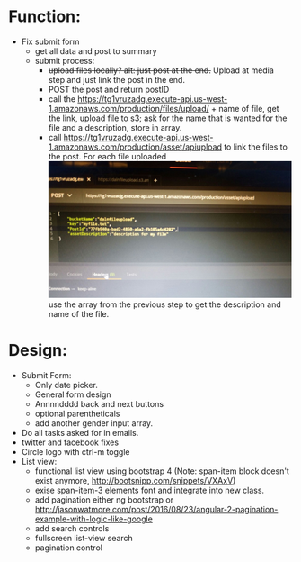 # Function:
- Fix submit form
    - get all data and post to summary
    - submit process:
        - ~~upload files locally? alt: just post at the end.~~ Upload at media step and just link the post in the end.
        - POST the post and return postID
        - call the https://tg1vruzadg.execute-api.us-west-1.amazonaws.com/production/files/upload/ + name of file, get the link, upload file to s3; ask for the name that is wanted for the file and a description, store in array.
        - call https://tg1vruzadg.execute-api.us-west-1.amazonaws.com/production/asset/apiupload to link the files to the post. For each file uploaded
        ![Upload](./upload.jpeg) use the array from the previous step to get the description and name of the file.

# Design:
- Submit Form:
    - Only date picker.
    - General form design
    - Annnndddd back and next buttons
    -  optional parentheticals
    - add another gender input array.
- Do all tasks asked for in emails.
- twitter and facebook fixes
- Circle logo with ctrl-m toggle
- List view:
    - functional list view using bootstrap 4 (Note: span-item block doesn't exist anymore, http://bootsnipp.com/snippets/VXAxV)
    - exise span-item-3 elements font and integrate into new class.
    - add pagination either ng bootstrap or http://jasonwatmore.com/post/2016/08/23/angular-2-pagination-example-with-logic-like-google
    - add search controls
    - fullscreen list-view search
    - pagination control
